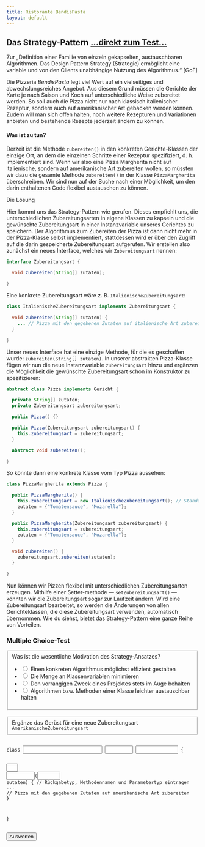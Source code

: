 ```yaml
---
title: Ristorante BendisPasta
layout: default
---
```


## Das Strategy-Pattern <a class="testjump" href="#strategyForm">...direkt zum Test...</a>

<p class="note">
    Zur „Definition einer Familie von einzeln gekapselten, austauschbaren Algorithmen. Das Design Pattern Strategy (Strategie) ermöglicht eine variable und von den Clients unabhängige Nutzung des Algorithmus.“ [GoF]
</p>

Die Pizzeria _BendisPasta_ legt viel Wert auf ein vielseitiges und abwechslungsreiches Angebot. Aus diesem Grund müssen die Gerichte der Karte je nach Saison und Koch auf unterschiedliche Weise zubereitet werden. So soll auch die Pizza nicht nur nach klassisch italienischer Rezeptur, sondern auch auf amerikanischer Art gebacken werden können. Zudem will man sich offen halten, noch weitere Rezepturen und Variationen anbieten und bestehende Rezepte jederzeit ändern zu können.

#### Was ist zu tun?

Derzeit ist die Methode ``zubereiten()`` in den konkreten Gerichte-Klassen der einzige Ort, an dem die einzelnen Schritte einer Rezeptur spezifiziert, d. h. implementiert sind. Wenn wir also eine Pizza Margherita nicht auf italienische, sondern auf amerikanische Art zubereiten wollen, so müssten wir dazu die gesamte Methode ``zubereiten()`` in der Klasse ``PizzaMargherita`` überschreiben. Wir sind nun auf der Suche nach einer Möglichkeit, um den darin enthaltenen Code flexibel austauschen zu können.

Die Lösung

Hier kommt uns das Strategy-Pattern wie gerufen. Dieses empfiehlt uns, die unterschiedlichen Zubereitungsarten in eigene Klassen zu kapseln und die gewünschte Zubereitungsart in einer Instanzvariable unseres Gerichtes zu speichern. Der Algorithmus zum Zubereiten der Pizza ist dann nicht mehr in der Pizza-Klasse selbst implementiert, stattdessen wird er über den Zugriff auf die darin gespeicherte Zubereitungsart aufgerufen. Wir erstellen also zunächst ein neues Interface, welches wir ``Zubereitungsart`` nennen:


```java
interface Zubereitungsart {

  void zubereiten(String[] zutaten);

}
```

Eine konkrete Zubereitungsart wäre z. B. ``ItalienischeZubereitungsart``:

```java
class ItalienischeZubereitungsart implements Zubereitungsart {

  void zubereiten(String[] zutaten) {
    ... // Pizza mit den gegebenen Zutaten auf italienische Art zubereiten
  }

}
```

Unser neues Interface hat eine einzige Methode, für die es geschaffen wurde: ``zubereiten(String[] zutaten)``. In unserer abstrakten Pizza-Klasse fügen wir nun die neue Instanzvariable ``zubereitungsart`` hinzu und ergänzen die Möglichkeit die gewünschte Zubereitungsart schon im Konstruktor zu spezifizieren:

```java
abstract class Pizza implements Gericht {

  private String[] zutaten;
  private Zubereitungsart zubereitungsart;

  public Pizza() {}

  public Pizza(Zubereitungsart zubereitungsart) {
    this.zubereitungsart = zubereitungsart;
  }

  abstract void zubereiten();

}
```

So könnte dann eine konkrete Klasse vom Typ Pizza aussehen:

```java
class PizzaMargherita extends Pizza {

  public PizzaMargherita() {
    this.zubereitungsart = new ItalienischeZubereitungsart(); // Standard-Zubereitungsart
    zutaten = {"Tomatensauce", "Mozarella"};
  }

  public PizzaMargherita(Zubereitungsart zubereitungsart) {
    this.zubereitungsart = zubereitungsart;
    zutaten = {"Tomatensauce", "Mozarella"};
  }

  void zubereiten() {
    zubereitungsart.zubereiten(zutaten);
  }

}
```

Nun können wir Pizzen flexibel mit unterschiedlichen Zubereitungsarten erzeugen. Mithilfe einer Setter-methode &mdash; ``setZubereitungsart()`` &mdash; könnten wir die Zubereitungsart sogar zur Laufzeit ändern. Wird eine Zubereitungsart bearbeitet, so werden die Änderungen von allen Gerichteklassen, die diese Zubereitungsart verwenden, automatisch übernommen. Wie du siehst, bietet das Strategy-Pattern eine ganze Reihe von Vorteilen.

<form id="strategyForm">
    <h3>Multiple Choice-Test</h3>
    <fieldset>
        Was ist die wesentliche Motivation des Strategy-Ansatzes?
        <ul>
            <li>
                <label>
                    <input type="radio" name="strategyA">
                    Einen konkreten Algorithmus möglichst effizient gestalten
                </label>
            </li>
            <li>
                <label>
                    <input type="radio" name="strategyA">
                    Die Menge an Klassenvariablen minimieren
                </label>
            </li>
            <li>
                <label>
                    <input type="radio" name="strategyA">
                    Den vorrangigen Zweck eines Projektes stets im Auge behalten
                </label>
            </li>
            <li>
                <label>
                    <input type="radio" id="strategyA" name="strategyA">
                    Algorithmen bzw. Methoden einer Klasse leichter austauschbar halten
                </label>
            </li>
        </ul>
    </fieldset>
    <br/>
    <fieldset>
        Ergänze das Gerüst für eine neue Zubereitungsart <code>AmerikanischeZubereitungsart</code>
    </fieldset>
    <pre><div class="code"><code>
class <input type="text" id="strategyC1" style="width: 28ch;font-weight: bold; color: rgb(44,0,159);"> <input type="text" id="strategyC2" style="width: 10ch;font-weight: bold; color: rgb(0,85,153);"> <input type="text" id="strategyC3" style="width: 15ch;font-weight: bold; color: rgb(44,0,159);"> {

<input type="text" id="strategyC4" style="width: 4ch;font-weight: bold; color: rgb(0,85,153);"> <input type="text" id="strategyC5" style="width: 10ch;color: rgb(44,0,159);font-weight: bold;">(<input type="text" id="strategyC6" style="width: 8ch;"> zutaten) { // Rückgabetyp, Methodennamen und Parametertyp eintragen
... // Pizza mit den gegebenen Zutaten auf amerikanische Art zubereiten
}

}
    </code></div></pre>
    <button type="button" onclick="checkStrategy()" id="strategyButton">Auswerten</button>&nbsp;&nbsp;&nbsp;&nbsp;<center id="strategyResult"></center>
</form>
